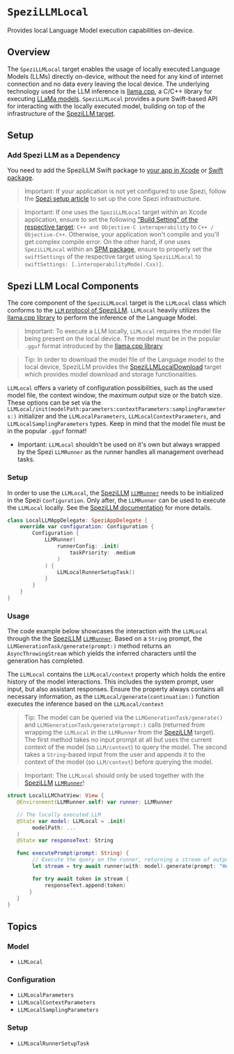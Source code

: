 # ``SpeziLLMLocal``

<!--
#
# This source file is part of the Stanford Spezi open source project
#
# SPDX-FileCopyrightText: 2023 Stanford University and the project authors (see CONTRIBUTORS.md)
#
# SPDX-License-Identifier: MIT
#       
-->

Provides local Language Model execution capabilities on-device.

## Overview

The ``SpeziLLMLocal`` target enables the usage of locally executed Language Models (LLMs) directly on-device, without the need for any kind of internet connection and no data every leaving the local device. The underlying technology used for the LLM inference is [llama.cpp](https://github.com/ggerganov/llama.cpp), a C/C++ library for executing [LLaMa models](https://ai.meta.com/llama/). ``SpeziLLMLocal`` provides a pure Swift-based API for interacting with the locally executed model, building on top of the infrastructure of the [SpeziLLM target](https://swiftpackageindex.com/stanfordspezi/spezillm/documentation/spezillm).

## Setup

### Add Spezi LLM as a Dependency

You need to add the SpeziLLM Swift package to
[your app in Xcode](https://developer.apple.com/documentation/xcode/adding-package-dependencies-to-your-app#) or
[Swift package](https://developer.apple.com/documentation/xcode/creating-a-standalone-swift-package-with-xcode#Add-a-dependency-on-another-Swift-package).

> Important: If your application is not yet configured to use Spezi, follow the [Spezi setup article](https://swiftpackageindex.com/stanfordspezi/spezi/documentation/spezi/initial-setup) to set up the core Spezi infrastructure.
 
> Important: If one uses the `SpeziLLMLocal` target within an Xcode application, ensure to set the following ["Build Setting" of the respective target](https://developer.apple.com/documentation/xcode/configuring-the-build-settings-of-a-target/): `C++ and Objective-C interoperability` to `C++ / Objective-C++`. Otherwise, your application won't compile and you'll get complex compile error. 
> On the other hand, if one uses `SpeziLLMLocal` within an [SPM package](https://www.swift.org/documentation/package-manager/), ensure to properly set the `swiftSettings` of the respective target using `SpeziLLMLocal` to `swiftSettings: [.interoperabilityMode(.Cxx)]`.

## Spezi LLM Local Components

The core component of the ``SpeziLLMLocal`` target is the ``LLMLocal`` class which conforms to the [`LLM` protocol of SpeziLLM](https://swiftpackageindex.com/stanfordspezi/spezillm/documentation/spezillm/llm). ``LLMLocal`` heavily utilizes the [llama.cpp library](https://github.com/ggerganov/llama.cpp) to perform the inference of the Language Model. 

> Important: To execute a LLM locally, ``LLMLocal`` requires the model file being present on the local device. 
> The model must be in the popular `.gguf` format introduced by the [llama.cpp library](https://github.com/ggerganov/llama.cpp)

> Tip: In order to download the model file of the Language model to the local device, SpeziLLM provides the [SpeziLLMLocalDownload](https://swiftpackageindex.com/stanfordspezi/spezillm/documentation/spezillmlocaldownload) target which provides model download and storage functionalities.

``LLMLocal`` offers a variety of configuration possibilities, such as the used model file, the context window, the maximum output size or the batch size. These options can be set via the ``LLMLocal/init(modelPath:parameters:contextParameters:samplingParameters:)`` initializer and the ``LLMLocalParameters``, ``LLMLocalContextParameters``, and ``LLMLocalSamplingParameters`` types. Keep in mind that the model file must be in the popular `.gguf` format!

- Important: ``LLMLocal`` shouldn't be used on it's own but always wrapped by the Spezi `LLMRunner` as the runner handles all management overhead tasks.

### Setup

In order to use the ``LLMLocal``, the [SpeziLLM](https://swiftpackageindex.com/stanfordspezi/spezillm/documentation/spezillm) [`LLMRunner`](https://swiftpackageindex.com/stanfordspezi/spezillm/documentation/spezillm/llmrunner) needs to be initialized in the Spezi `Configuration`. Only after, the `LLMRunner` can be used to execute the ``LLMLocal`` locally.
See the [SpeziLLM documentation](https://swiftpackageindex.com/stanfordspezi/spezillm/documentation/spezillm) for more details.

```swift
class LocalLLMAppDelegate: SpeziAppDelegate {
    override var configuration: Configuration {
        Configuration {
            LLMRunner(
                runnerConfig: .init(
                    taskPriority: .medium
                )
            ) {
                LLMLocalRunnerSetupTask()
            }
        }
    }
}
```

### Usage

The code example below showcases the interaction with the ``LLMLocal`` through the the [SpeziLLM](https://swiftpackageindex.com/stanfordspezi/spezillm/documentation/spezillm) [`LLMRunner`](https://swiftpackageindex.com/stanfordspezi/spezillm/documentation/spezillm/llmrunner).
Based on a `String` prompt, the `LLMGenerationTask/generate(prompt:)` method returns an `AsyncThrowingStream` which yields the inferred characters until the generation has completed.

The ``LLMLocal`` contains the ``LLMLocal/context`` property which holds the entire history of the model interactions.
This includes the system prompt, user input, but also assistant responses.
Ensure the property always contains all necessary information, as the ``LLMLocal/generate(continuation:)`` function executes the inference based on the ``LLMLocal/context``

> Tip: The model can be queried via the `LLMGenerationTask/generate()` and `LLMGenerationTask/generate(prompt:)` calls (returned from wrapping the ``LLMLocal`` in the `LLMRunner` from the [SpeziLLM](https://swiftpackageindex.com/stanfordspezi/spezillm/documentation/spezillm) target).
    The first method takes no input prompt at all but uses the current context of the model (so `LLM/context`) to query the model.
    The second takes a `String`-based input from the user and appends it to the  context of the model (so `LLM/context`) before querying the model.

> Important: The ``LLMLocal`` should only be used together with the [SpeziLLM](https://swiftpackageindex.com/stanfordspezi/spezillm/documentation/spezillm) [`LLMRunner`](https://swiftpackageindex.com/stanfordspezi/spezillm/documentation/spezillm/llmrunner)!

```swift
struct LocalLLMChatView: View {
   @Environment(LLMRunner.self) var runner: LLMRunner

   // The locally executed LLM
   @State var model: LLMLocal = .init(
        modelPath: ...
   )
   @State var responseText: String

   func executePrompt(prompt: String) {
        // Execute the query on the runner, returning a stream of outputs
        let stream = try await runner(with: model).generate(prompt: "Hello LLM!")

        for try await token in stream {
            responseText.append(token)
       }
   }
}
```

## Topics

### Model

- ``LLMLocal``

### Configuration

- ``LLMLocalParameters``
- ``LLMLocalContextParameters``
- ``LLMLocalSamplingParameters``

### Setup

- ``LLMLocalRunnerSetupTask``
